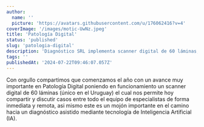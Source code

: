 ```yaml
---
author:
  name: ''
  picture: 'https://avatars.githubusercontent.com/u/176062416?v=4'
coverImage: '/images/motic-UwNz.jpeg'
title: 'Patología Digital'
status: 'published'
slug: 'patologia-digital'
description: 'Diagnóstico SRL implementa scanner digital de 60 láminas, único en Uruguay, avanzando hacia diagnósticos asistidos por IA.'
tags: ''
publishedAt: '2024-07-22T09:46:07.057Z'
---
```


Con orgullo compartimos que comenzamos el año con un avance muy importante en Patología Digital poniendo en funcionamiento un scanner digital de 60 láminas (único en el Uruguay) el cual nos permite hoy compartir y discutir casos entre todo el equipo de especialistas de forma inmediata y remota, asi mismo este es un mojón importante en el camino hacia un diagnóstico asistido mediante tecnología de Inteligencia Artificial (IA).